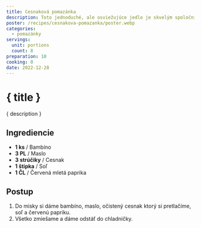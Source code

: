 ```yaml
---
title: Cesnaková pomazánka
description: Toto jednoduché, ale osviežujúce jedlo je skvelým spoločníkom na chlebíčky alebo pečivo.
poster: /recipes/cesnakova-pomazanka/poster.webp
categories:
  - pomazánky
servings:
  unit: portions
  count: 8
preparation: 10
cooking: 0
date: 2022-12-28
---
```


# { title }

{ description }

## Ingrediencie

- **1 ks** / Bambíno
- **3 PL** / Maslo
- **3 strúčiky** / Cesnak
- **1 štipka** / Soľ
- **1 ČL** / Červená mletá paprika

## Postup

1. Do misky si dáme bambíno, maslo, očistený cesnak ktorý si pretlačíme, soľ a červenú papriku.
2. Všetko zmiešame a dáme odstáť do chladničky.
